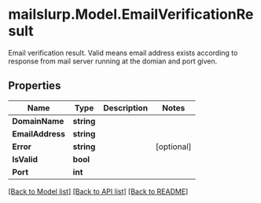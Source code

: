 # mailslurp.Model.EmailVerificationResult
Email verification result. Valid means email address exists according to response from mail server running at the domian and port given.
## Properties

Name | Type | Description | Notes
------------ | ------------- | ------------- | -------------
**DomainName** | **string** |  | 
**EmailAddress** | **string** |  | 
**Error** | **string** |  | [optional] 
**IsValid** | **bool** |  | 
**Port** | **int** |  | 

[[Back to Model list]](../README.md#documentation-for-models) [[Back to API list]](../README.md#documentation-for-api-endpoints) [[Back to README]](../README.md)

